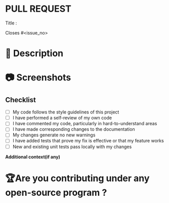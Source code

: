 # PULL REQUEST

<!-- Please make sure issue number is mention in Pull Request else PR will not be merged. -->

Title :

Closes #<issue_no>

<!-- Example Close #244  -->
<!-- Replace `issue_no` with the issue number which is fixed in this PR -->

# 📌 Description

<!-- Description of the issue you are solving -->

# 📷 Screenshots

<!-- If applicable, add screenshots to help explain your problem. -->

## Checklist

- [ ] My code follows the style guidelines of this project
- [ ] I have performed a self-review of my own code
- [ ] I have commented my code, particularly in hard-to-understand areas
- [ ] I have made corresponding changes to the documentation
- [ ] My changes generate no new warnings
- [ ] I have added tests that prove my fix is effective or that my feature works
- [ ] New and existing unit tests pass locally with my changes

**Additional context(if any)**

# 🏆Are you contributing under any open-source program ?

<!-- Mention it here-->
